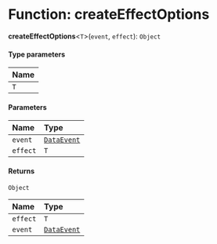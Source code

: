 # Function: createEffectOptions

**createEffectOptions**<`T`>(`event`, `effect`): `Object`

#### Type parameters

| Name |
| :------ |
| `T` |

#### Parameters

| Name | Type |
| :------ | :------ |
| `event` | [`DataEvent`](/en/auto-docs/editor/enums/DataEvent.md) |
| `effect` | `T` |

#### Returns

`Object`

| Name | Type |
| :------ | :------ |
| `effect` | `T` |
| `event` | [`DataEvent`](/en/auto-docs/editor/enums/DataEvent.md) |
